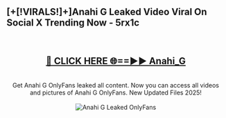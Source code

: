 <h2>[+[!VIRALS!]+]Anahi G Leaked Video Viral On Social X Trending Now - 5rx1c</h2>
<br>
<div align="center">
<h2><a href="https://libra.edu.pl?Anahi_G" rel="nofollow">🔴 CLICK HERE 🌐==►► Anahi_G</a></h2>
<br>
Get Anahi G OnlyFans leaked all content. Now you can access all videos and pictures of Anahi G OnlyFans. New Updated Files 2025!
<br>
<br>
<a href="https://libra.edu.pl?Anahi_G" rel="nofollow" data-target="animated-image.originalLink"><img src="https://i.ibb.co.com/WyWwxjT/player-gif2.gif" alt="Anahi G Leaked OnlyFans" style="max-width: 100%; display: inline-block;" data-target="animated-image.originalImage"></a>
</div>
<br>
